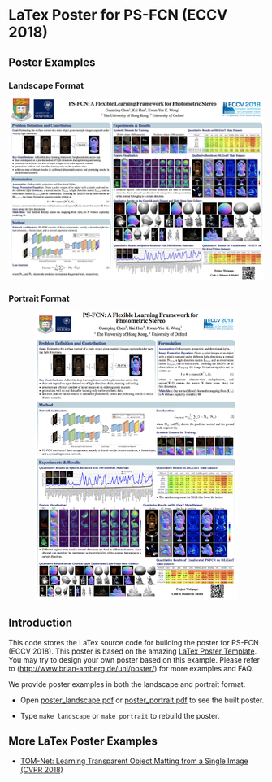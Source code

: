 # LaTex Poster for PS-FCN (ECCV 2018)

## Poster Examples
### Landscape Format
<p align="center">
    <img src='images/landscape.jpg' width="600" >
</p>

### Portrait Format
<p align="center">
    <img src='images/portrait.png' width="400" >
</p>

## Introduction
This code stores the LaTex source code for building the poster for PS-FCN (ECCV 2018). This poster is based on the amazing [LaTex Poster Template](http://www.brian-amberg.de/uni/poster/). You may try to design your own poster based on this example. Please refer to (http://www.brian-amberg.de/uni/poster/) for more examples and FAQ.

We provide poster examples in both the landscape and portrait format.

- Open [poster_landscape.pdf](./poster_landscape.pdf) or [poster_portrait.pdf](./poster_portrait.pdf) to see the built poster.

- Type `make landscape` or `make portrait` to rebuild the poster.

## More LaTex Poster Examples
- [TOM-Net: Learning Transparent Object Matting from a Single Image (CVPR 2018)](https://github.com/guanyingc/TOM-Net_Poster_LaTex)
